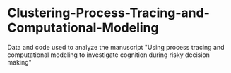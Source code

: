 # Clustering-Process-Tracing-and-Computational-Modeling
Data and code used to analyze the manuscript "Using process tracing and computational modeling to investigate cognition during risky decision making"
